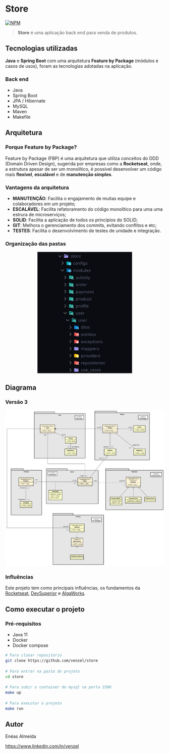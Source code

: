 # Store

[![NPM](https://img.shields.io/npm/l/react)](https://github.com/venzel/store/blob/master/LICENSE)

> **Store** é uma aplicação back end para venda de produtos.

## Tecnologias utilizadas

**Java** e **Spring Boot** com uma arquitetura **Feature by Package** (módulos e casos de usos), foram as tecnologias adotadas na aplicação.

### Back end

-   Java
-   Spring Boot
-   JPA / Hibernate
-   MySQL
-   Maven
-   Makefile

## Arquitetura

### Porque Feature by Package?

Feature by Package (FBP) é uma arquitetura que utiliza conceitos do DDD (Domain Driven Design), sugerida por empresas como a **Rocketseat**, onde, a estrutura apesar de ser um monolítico, é possível desenvolver um código mais **flexível**, **escalável** e de **manutenção simples**.

### Vantagens da arquitetura

-   **MANUTENÇÃO**: Facilita o engajamento de muitas equipe e colaboradores em um projeto;
-   **ESCALÁVEL**: Facilita refatoramento do código monolítico para uma uma estrura de microserviços;
-   **SOLID**: Facilita a aplicação de todos os princípios do SOLID;
-   **GIT**: Melhora o gerenciamento dos commits, evitando conflitos e etc;
-   **TESTES**: Facilita o desenvolvimento de testes de unidade e integração.

### Organização das pastas

<p align="center"><img src="./store-tree-v2.png" width="300" /></p>

## Diagrama

### Versão 3

<img src="./diagrama-v3.png" />

### Influências

Este projeto tem como principais influências, os fundamentos da <a href="https://rocketseat.com.br">Rocketseat</a>, <a href="https://devsuperior.com.br">DevSuperior<a> e <a href="https://www.algaworks.com">AlgaWorks<a>.

## Como executar o projeto

### Pré-requisitos

-   Java 11
-   Docker
-   Docker compose

```bash
# Para clonar repositório
git clone https://github.com/venzel/store

# Para entrar na pasta do projeto
cd store

# Para subir o container do mysql na porta 3306
make up

# Para executar o projeto
make run
```

## Autor

Enéas Almeida

<a href="https://www.linkedin.com/in/venzel">https://www.linkedin.com/in/venzel</a>
